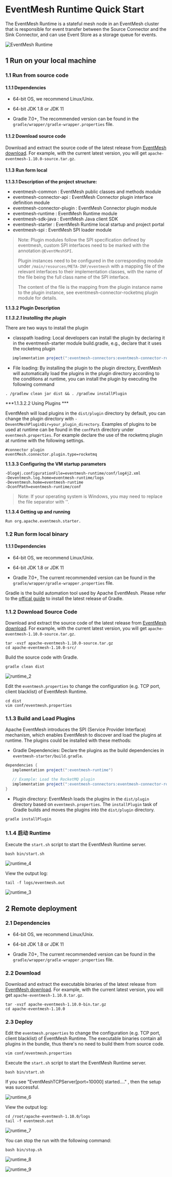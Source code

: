 # EventMesh Runtime Quick Start

The EventMesh Runtime is a stateful mesh node in an EventMesh cluster that is responsible for event transfer between the Source Connector and the Sink Connector, and can use Event Store as a storage queue for events.

![EventMesh Runtime](/images/design-document/runtime.png)

## 1 Run on your local machine

### 1.1 Run from source code

#### 1.1.1 Dependencies

- 64-bit OS, we recommend Linux/Unix.

- 64-bit JDK 1.8 or JDK 11

- Gradle 7.0+, The recommended version can be found in the `gradle/wrapper/gradle-wrapper.properties` file.

#### 1.1.2 Download source code

Download and extract the source code of the latest release from [EventMesh download](https://eventmesh.apache.org/download). For example, with the current latest version, you will get `apache-eventmesh-1.10.0-source.tar.gz`.

#### 1.1.3 Run form local

**1.1.3.1 Description of the project structure:**

- eventmesh-common : EventMesh public classes and methods module
- eventmesh-connector-api : EventMesh Connector plugin interface definition module
- eventmesh-connector-plugin : EventMesh Connector plugin module
- eventmesh-runtime : EventMesh Runtime module
- eventmesh-sdk-java : EventMesh Java client SDK
- eventmesh-starter : EventMesh Runtime local startup and project portal
- eventmesh-spi : EventMesh SPI loader module

> Note: Plugin modules follow the SPI specification defined by eventmesh, custom SPI interfaces need to be marked with the annotation `@EventMeshSPI`.
>
> Plugin instances need to be configured in the corresponding module under `/main/resources/META-INF/eventmesh` with a mapping file of the relevant interfaces to their implementation classes, with the name of the file being the full class name of the SPI interface.
>
> The content of the file is the mapping from the plugin instance name to the plugin instance, see eventmesh-connector-rocketmq plugin module for details.

**1.1.3.2 Plugin Description**

***1.1.3.2.1 Installing the plugin***

There are two ways to install the plugin

- classpath loading: Local developers can install the plugin by declaring it in the eventmesh-starter module build.gradle, e.g., declare that it uses the rocketmq plugin

```gradle
   implementation project(":eventmesh-connectors:eventmesh-connector-rocketmq")
```

- File loading: By installing the plugin to the plugin directory, EventMesh will automatically load the plugins in the plugin directory according to the conditions at runtime, you can install the plugin by executing the following command

```shell
. /gradlew clean jar dist && . /gradlew installPlugin
```

***1.1.3.2.2 Using Plugins ***

EventMesh will load plugins in the `dist/plugin` directory by default, you can change the plugin directory with `-DeventMeshPluginDir=your_plugin_directory`. Examples of plugins to be used at runtime can be found in the
`confPath` directory under `eventmesh.properties`. For example declare the use of the rocketmq plugin at runtime with the following settings.

```properties
#connector plugin
eventMesh.connector.plugin.type=rocketmq
```

**1.1.3.3 Configuring the VM startup parameters**

```properties
-Dlog4j.configurationFile=eventmesh-runtime/conf/log4j2.xml
-Deventmesh.log.home=eventmesh-runtime/logs
-Deventmesh.home=eventmesh-runtime
-DconfPath=eventmesh-runtime/conf
```

> Note: If your operating system is Windows, you may need to replace the file separator with '\'.

**1.1.3.4 Getting up and running**

```
Run org.apache.eventmesh.starter.
```

### 1.2 Run form local binary

#### 1.1.1 Dependencies

- 64-bit OS, we recommend Linux/Unix.

- 64-bit JDK 1.8 or JDK 11

- Gradle 7.0+, The current recommended version can be found in the `gradle/wrapper/gradle-wrapper.properties` file.

Gradle is the build automation tool used by Apache EventMesh. Please refer to the [offical guide](https://docs.gradle.org/current/userguide/installation.html) to install the latest release of Gradle.

### 1.1.2 Download Source Code

Download and extract the source code of the latest release from [EventMesh download](https://eventmesh.apache.org/download). For example, with the current latest version, you will get `apache-eventmesh-1.10.0-source.tar.gz`.

```console
tar -xvzf apache-eventmesh-1.10.0-source.tar.gz
cd apache-eventmesh-1.10.0-src/
```

Build the source code with Gradle.

```console
gradle clean dist
```

![runtime_2](/images/install/runtime_2.png)

Edit the `eventmesh.properties` to change the configuration (e.g. TCP port, client blacklist) of EventMesh Runtime.

```console
cd dist
vim conf/eventmesh.properties
```

### 1.1.3 Build and Load Plugins

Apache EventMesh  introduces the SPI (Service Provider Interface) mechanism, which enables EventMesh to discover and load the plugins at runtime. The plugins could be installed with these methods:

- Gradle Dependencies: Declare the plugins as the build dependencies in `eventmesh-starter/build.gradle`.

```gradle
dependencies {
   implementation project(":eventmesh-runtime")

   // Example: Load the RocketMQ plugin
   implementation project(":eventmesh-connectors:eventmesh-connector-rocketmq")
}
```

- Plugin directory: EventMesh loads the plugins in the `dist/plugin` directory based on `eventmesh.properties`. The `installPlugin` task of Gradle builds and moves the plugins into the `dist/plugin` directory.

```console
gradle installPlugin
```

### 1.1.4 启动 Runtime

Execute the `start.sh` script to start the EventMesh Runtime server.

```console
bash bin/start.sh
```

![runtime_4](/images/install/runtime_4.png)

View the output log:

```console
tail -f logs/eventmesh.out
```

![runtime_3](/images/install/runtime_3.png)

## 2 Remote deployment

### 2.1 Dependencies

- 64-bit OS, we recommend Linux/Unix.

- 64-bit JDK 1.8 or JDK 11

- Gradle 7.0+, The current recommended version can be found in the `gradle/wrapper/gradle-wrapper.properties` file.

### 2.2 Download

Download and extract the executable binaries of the latest release from [EventMesh download](https://eventmesh.apache.org/download). For example, with the current latest version, you will get `apache-eventmesh-1.10.0.tar.gz`.

```console
tar -xvzf apache-eventmesh-1.10.0-bin.tar.gz
cd apache-eventmesh-1.10.0
```

### 2.3 Deploy

Edit the `eventmesh.properties` to change the configuration (e.g. TCP port, client blacklist) of EventMesh Runtime. The executable binaries contain all plugins in the bundle, thus there's no need to build them from source code.

```console
vim conf/eventmesh.properties
```

Execute the `start.sh` script to start the EventMesh Runtime server.

```console
bash bin/start.sh
```

If you see "EventMeshTCPServer[port=10000] started...." , then the setup was successful.

![runtime_6](/images/install/runtime_6.png)

View the output log:

```console
cd /root/apache-eventmesh-1.10.0/logs
tail -f eventmesh.out
```

![runtime_7](/images/install/runtime_7.png)

You can stop the run with the following command:

```console
bash bin/stop.sh
```

![runtime_8](/images/install/runtime_8.png)

![runtime_9](/images/install/runtime_9.png)